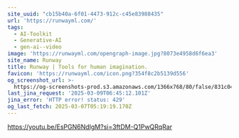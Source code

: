 ```yaml
---
site_uuid: "cb15b40a-6f01-4473-912c-c45e83988435"
url: 'https://runwayml.com/'
tags:
  - AI-Toolkit
  - Generative-AI
  - gen-ai--video
image: 'https://runwayml.com/opengraph-image.jpg?8073e4958d6f6ea3'
site_name: Runway
title: Runway | Tools for human imagination.
favicon: 'https://runwayml.com/icon.png?354f8c2b5139d556'
og_screenshot_url: >-
  https://og-screenshots-prod.s3.amazonaws.com/1366x768/80/false/831c0443aa5bad463db872b9f085839c825e912f4ddc72a7a40e95e06e39df8f.jpeg
last_jina_request: '2025-03-09T06:45:12.101Z'
jina_error: 'HTTP error! status: 429'
og_last_fetch: 2025-03-07T05:19:19.170Z
---
```


https://youtu.be/EsPGN6NdIgM?si=3ftDM-Q1PwQRqRar
